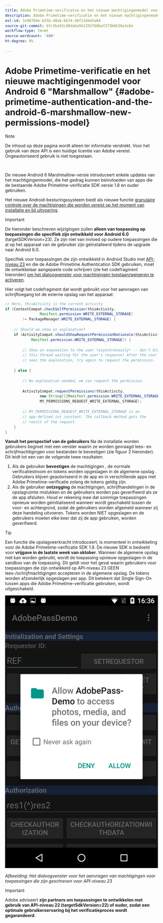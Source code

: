 ```yaml
---
title: Adobe Primetime-verificatie en het nieuwe machtigingenmodel voor Android 6 "Marshmallow"
description: Adobe Primetime-verificatie en het nieuwe machtigingenmodel voor Android 6 "Marshmallow"
exl-id: 3c96769e-b25b-48ab-bb74-40f13d4e5a84
source-git-commit: bfc3ba55c99daba561255760baf273b6538a3c6e
workflow-type: tm+mt
source-wordcount: '480'
ht-degree: 0%

---
```


# Adobe Primetime-verificatie en het nieuwe machtigingenmodel voor Android 6 &quot;Marshmallow&quot; {#adobe-primetime-authentication-and-the-android-6-marshmallow-new-permissions-model}

>[!NOTE]
>
>De inhoud op deze pagina wordt alleen ter informatie verstrekt. Voor het gebruik van deze API is een huidige licentie van Adobe vereist. Ongeautoriseerd gebruik is niet toegestaan.

</br>

De nieuwe Android 6 Marshmallow-versie introduceert enkele updates van het machtigingenmodel, die het gedrag kunnen beïnvloeden van apps die de bestaande Adobe Primetime-verificatie SDK versie 1.8 en ouder gebruiken. 

Het nieuwe Android-besturingssysteem biedt als nieuwe functie [granulaire controle over de machtigingen die worden vereist op het moment van installatie en bij uitvoering](https://developer.android.com/about/versions/marshmallow/android-6.0-changes.html).

>[!IMPORTANT]
>
>De hieronder beschreven wijzigingen zullen **alleen van toepassing op toepassingen die specifiek zijn ontwikkeld voor Android 6.0** (targetSDKVersion=23). Ze zijn niet van invloed op oudere toepassingen die al op het apparaat van de gebruiker zijn geïnstalleerd tijdens de upgrade naar Android 6.0. 


Specifiek voor toepassingen die zijn ontwikkeld in Android Studio met [API-niveau 23](http://developer.android.com/sdk/api_diff/23/changes.html) en die de Adobe Primetime Authentication SDK gebruiken, moet de ontwikkelaar aangepaste code schrijven (zie het codefragment hieronder) [om het dialoogvenster voor machtigingen toestaan/weigeren te activeren](https://developer.android.com/training/permissions/requesting.html). 

Hier volgt het codefragment dat wordt gebruikt voor het aanvragen van schrijftoegang tot de externe opslag van het apparaat:

```java
// Here, thisActivity is the current activity
if (ContextCompat.checkSelfPermission(thisActivity,
                Manifest.permission.WRITE_EXTERNAL_STORAGE)
        != PackageManager.WRITE_EXTERNAL_STORAGE) {

    // Should we show an explanation?
    if (ActivityCompat.shouldShowRequestPermissionRationale(thisActivity,
            Manifest.permission.WRITE_EXTERNAL_STORAGE)) {

        // Show an expanation to the user *asynchronously* -- don't block
        // this thread waiting for the user's response! After the user
        // sees the explanation, try again to request the permission.

    } else {

        // No explanation needed, we can request the permission.

        ActivityCompat.requestPermissions(thisActivity,
                new String[]{Manifest.permission.WRITE_EXTERNAL_STORAGE},
                MY_PERMISSIONS_REQUEST_WRITE_EXTERNAL_STORAGE);

        // MY_PERMISSIONS_REQUEST_WRITE_EXTERNAL_STORAGE is an
        // app-defined int constant. The callback method gets the
        // result of the request.
    }
}
```




**Vanuit het perspectief van de gebruikers** Na de installatie worden gebruikers begroet met een venster waarin ze worden gevraagd lees- en schrijfmachtigingen voor bestanden te bevestigen (zie figuur 2 hieronder). Dit leidt tot een van de volgende twee resultaten:

1. Als de gebruiker **bevestigen** de machtigingen , de normale verificatiestroom en tokens worden opgeslagen in de algemene opslag . Gebruikers blijven geautoriseerd in de app en in verschillende apps met Adobe Primetime-verificatie zolang de tokens geldig zijn.
1. Als de gebruiker **ontzegging** de machtigingen, schrijfhandelingen in de opslagruimte mislukken en de gebruikers worden pas geverifieerd als ze de app afsluiten. Houd er rekening mee dat sommige toepassingen opnieuw worden geïnitialiseerd wanneer wordt geschakeld tussen de voor- en achtergrond, zodat de gebruikers worden afgemeld wanneer zij deze handeling uitvoeren. Tokens worden NIET opgeslagen en de gebruikers moeten elke keer dat zij de app gebruiken, worden geverifieerd. 


>[!TIP]
>
>Een functie die opslagveerkracht introduceert, is momenteel in ontwikkeling voor de Adobe Primetime-verificatie SDK 1.9. De nieuwe SDK is bedoeld voor **vrijgave in de laatste week van oktober**. Wanneer de algemene opslag niet kan worden gebruikt, wordt de toepassing opnieuw opgeslagen in de sandbox van de toepassing. Dit geldt voor het geval waarin gebruikers voor toepassingen die zijn ontwikkeld op API-niveau 23 GEEN lees-/schrijfmachtigingen accepteren in de algemene opslag. De tokens worden afzonderlijk opgeslagen per app. Dit betekent dat Single Sign-On tussen apps die Adobe Primetime-verificatie gebruiken, wordt uitgeschakeld.


![](assets/android-permissions-request.png)

*Afbeelding: Het dialoogvenster voor het aanvragen van machtigingen voor toepassingen die zijn geschreven voor API-niveau 23*

>[!IMPORTANT]
>
> Adobe adviseert **zijn partners om toepassingen te ontwikkelen met gebruik van API-niveau 22 (targetSdkVersion=22) of ouder, zodat een optimale gebruikerservaring bij het verificatieproces wordt gegarandeerd**.
